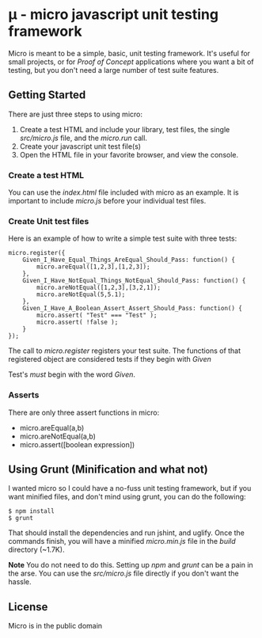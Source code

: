 # µ - micro javascript unit testing framework

Micro is meant to be a simple, basic, unit testing framework.  It's useful for small projects, or for _Proof of Concept_ applications where you want a bit of testing, but you don't need a large number of test suite features.

## Getting Started

There are just three steps to using micro:

1. Create a test HTML and include your library, test files, the single _src/micro.js_ file, and the _micro.run_ call.
2. Create your javascript unit test file(s)
3. Open the HTML file in your favorite browser, and view the console.

### Create a test HTML

You can use the _index.html_ file included with micro as an example.  It is important to include _micro.js_ before your individual test files.

### Create Unit test files

Here is an example of how to write a simple test suite with three tests:

    micro.register({
        Given_I_Have_Equal_Things_AreEqual_Should_Pass: function() {
            micro.areEqual([1,2,3],[1,2,3]);
        },
        Given_I_Have_NotEqual_Things_NotEqual_Should_Pass: function() {
            micro.areNotEqual([1,2,3],[3,2,1]);
            micro.areNotEqual(5,5.1);
        },
        Given_I_Have_A_Boolean_Assert_Assert_Should_Pass: function() {
            micro.assert( "Test" === "Test" );
            micro.assert( !false );
        }
    });

The call to _micro.register_ registers your test suite.  The functions of that registered object are considered tests if they begin with _Given_

Test's _must_ begin with the word _Given_.

### Asserts

There are only three assert functions in micro:

* micro.areEqual(a,b)
* micro.areNotEqual(a,b)
* micro.assert([boolean expression])

## Using Grunt (Minification and what not)

I wanted micro so I could have a no-fuss unit testing framework, but if you want minified files, and don't mind using grunt, you can do the following:

    $ npm install
    $ grunt

That should install the dependencies and run jshint, and uglify.  Once the commands finish, you will have a minified _micro.min.js_ file in the _build_ directory (~1.7K).

**Note** You do not need to do this.  Setting up _npm_ and _grunt_ can be a pain in the arse.  You can use the _src/micro.js_ file directly if you don't want the hassle.

## License

Micro is in the public domain

